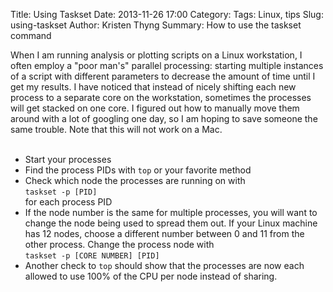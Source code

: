 Title: Using Taskset
Date: 2013-11-26 17:00
Category: 
Tags: Linux, tips
Slug: using-taskset
Author: Kristen Thyng
Summary: How to use the taskset command

When I am running analysis or plotting scripts on a Linux workstation, I often employ a "poor man's" parallel processing: starting multiple instances of a script with different parameters to decrease the amount of time until I get my results. I have noticed that instead of nicely shifting each new process to a separate core on the workstation, sometimes the processes will get stacked on one core. I figured out how to manually move them around with a lot of googling one day, so I am hoping to save someone the same trouble. Note that this will not work on a Mac.
<br><br>

* Start your processes
* Find the process PIDs with `top` or your favorite method
* Check which node the processes are running on with <br>
`taskset -p [PID]` <br>
for each process PID
* If the node number is the same for multiple processes, you will want to change the node being used to spread them out. If your Linux machine has 12 nodes, choose a different number between 0 and 11 from the other process. Change the process node with<br>
`taskset -p [CORE NUMBER] [PID]`
* Another check to `top` should show that the processes are now each allowed to use 100% of the CPU per node instead of sharing.